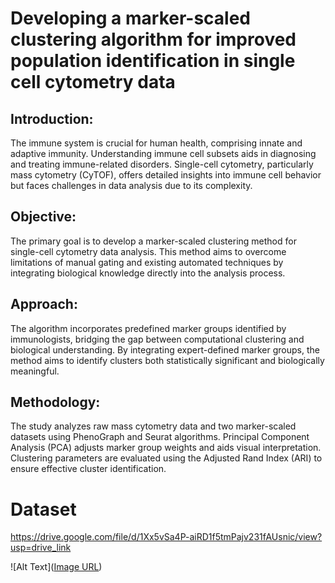 # Developing a marker-scaled clustering algorithm for improved population identification in single cell cytometry data



## Introduction:
The immune system is crucial for human health, comprising innate and adaptive immunity. Understanding immune cell subsets aids in diagnosing and treating immune-related disorders. Single-cell cytometry, particularly mass cytometry (CyTOF), offers detailed insights into immune cell behavior but faces challenges in data analysis due to its complexity.

## Objective:
The primary goal is to develop a marker-scaled clustering method for single-cell cytometry data analysis. This method aims to overcome limitations of manual gating and existing automated techniques by integrating biological knowledge directly into the analysis process.

## Approach:
The algorithm incorporates predefined marker groups identified by immunologists, bridging the gap between computational clustering and biological understanding. By integrating expert-defined marker groups, the method aims to identify clusters both statistically significant and biologically meaningful.

## Methodology:
The study analyzes raw mass cytometry data and two marker-scaled datasets using PhenoGraph and Seurat algorithms. Principal Component Analysis (PCA) adjusts marker group weights and aids visual interpretation. Clustering parameters are evaluated using the Adjusted Rand Index (ARI) to ensure effective cluster identification.



# Dataset
https://drive.google.com/file/d/1Xx5vSa4P-aiRD1f5tmPajv231fAUsnic/view?usp=drive_link


![Alt Text]([Image URL](https://drive.google.com/file/d/1rZ3tEbNA9ygwME5Br-AtqgL41uRdYWXh/view?usp=drive_link))

